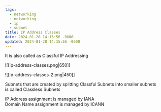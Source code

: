```yaml
---
tags:
  - networking
  - networking
  - ip
  - subnet
title: IP Address Classes
date: 2024-01-28 14:15:56 -0600
updated: 2024-01-28 14:15:56 -0600
---
```


It is also called as Classful IP Addressing

![[ip-address-classes.png|650]]

![[ip-address-classes-2.png|450]]

Subnets that are created by splitting Classful Subnets into smaller subnets is called Classless Subnets

IP Address assignment is managed by IANA  
Domain Name assignment is managed by ICANN
